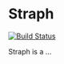# Straph

[![Build Status](https://travis-ci.org/werew/straph.svg?branch=master)](https://travis-ci.org/werew/straph)

Straph is a ...
